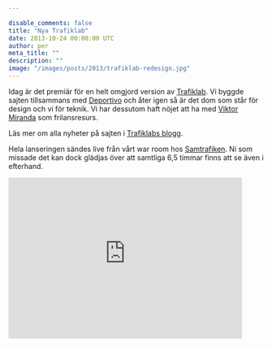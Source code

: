 ```yaml
---

disable_comments: false
title: "Nya Trafiklab"
date: 2013-10-24 00:00:00 UTC
author: per
meta_title: ""
description: ""
image: "/images/posts/2013/trafiklab-redesign.jpg"
---
```


<p>Idag är det premiär för en helt omgjord version av <a href="http://www.trafiklab.se">Trafiklab</a>. Vi byggde sajten tillsammans med <a href="http://www.deportivo.se">Deportivo</a> och åter igen så är det dom som står för design och vi för teknik. Vi har dessutom haft nöjet att ha med <a href="http://www.viktormiranda.com">Viktor Miranda</a> som frilansresurs.</p>

<p>Läs mer om alla nyheter på sajten i <a href="http://blogg.trafiklab.se/post/64951246993/nyatrafiklab">Trafiklabs blogg</a>.</p>

<p>Hela lanseringen sändes live från vårt war room hos <a href="http://www.samtrafiken.se">Samtrafiken</a>. Ni som missade det kan dock glädjas över att samtliga 6,5 timmar finns att se även i efterhand.</p>

<iframe src="http://embed.bambuser.com/broadcast/4037178" width="460" height="317" frameborder="0"></iframe>
